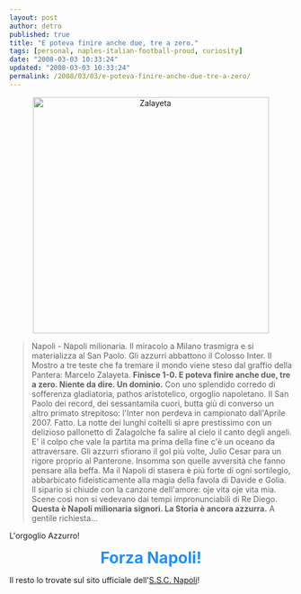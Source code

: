 ```yaml
---
layout: post
author: detro
published: true
title: "E poteva finire anche due, tre a zero."
tags: [personal, naples-italian-football-proud, curiosity]
date: "2008-03-03 10:33:24"
updated: "2008-03-03 10:33:24"
permalink: /2008/03/03/e-poteva-finire-anche-due-tre-a-zero/
---
```


<div align="center"><img src="http://www.sscnapoli.it/UserFiles/Image/imgnews/080302_napoli-inter-esultanza-zalayeta-3_news.jpg" alt="Zalayeta" width="420" /></div>

<blockquote>Napoli - Napoli milionaria. Il miracolo a Milano trasmigra e si materializza al San Paolo. Gli azzurri abbattono il Colosso Inter. Il Mostro a tre  teste che fa tremare il mondo  viene steso dal graffio della Pantera: Marcelo Zalayeta. <strong>Finisce 1-0. E poteva finire anche due, tre a zero. Niente da dire. Un dominio.</strong> Con uno splendido corredo di sofferenza gladiatoria, pathos aristotelico, orgoglio napoletano. Il San Paolo dei record, dei sessantamila cuori, butta giù di converso un altro primato strepitoso: l'Inter non perdeva in campionato dall'Aprile 2007. Fatto. La notte dei lunghi coltelli si apre prestissimo con un delizioso pallonetto di Zalagolche fa salire al cielo il canto degli angeli. E' il colpo che vale la partita ma prima della fine c'è un oceano da attraversare. Gli azzurri sfiorano il gol più volte, Julio Cesar para un rigore proprio al Panterone. Insomma son quelle avversità che fanno pensare alla beffa. Ma il Napoli di stasera è più forte di ogni sortilegio, abbarbicato fideisticamente alla magia della favola di Davide e Golia. Il sipario si chiude con la canzone dell'amore: oje vita oje vita mia. Scene così non si vedevano dai tempi impronunciabili di Re Diego. <strong>Questa è Napoli milionaria signori. La Storia è ancora azzurra.</strong> A gentile richiesta...</blockquote>

L'orgoglio Azzurro!
<div align="center"><span style="font-size: 200%; color: DodgerBlue; font-weight: bold;">Forza Napoli!</span></div>

Il resto lo trovate sul sito ufficiale dell'<a href="http://www.sscnapoli.it/client/render.aspx?root=707&fwd=1429&content=0">S.S.C. Napoli</a>!
